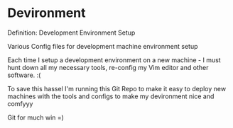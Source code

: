 # Devironment
Definition: Development Environment Setup


Various Config files for development machine environment setup

Each time I setup a development environment on a new machine - I must hunt down all my
necessary tools, re-config my Vim editor and other software. :(

To save this hassel I'm running this Git Repo to make it easy to deploy new machines
with the tools and configs to make my devironment nice and comfyyy

Git for much win =)
